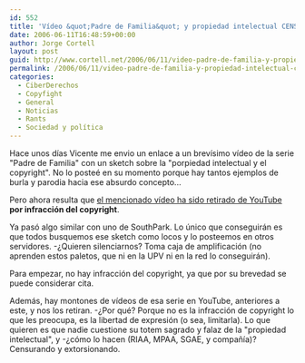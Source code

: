 ```yaml
---
id: 552
title: 'Ví­deo &quot;Padre de Familia&quot; y propiedad intelectual CENSURADO'
date: 2006-06-11T16:48:59+00:00
author: Jorge Cortell
layout: post
guid: http://www.cortell.net/2006/06/11/video-padre-de-familia-y-propiedad-intelectual-censurado/
permalink: /2006/06/11/video-padre-de-familia-y-propiedad-intelectual-censurado/
categories:
  - CiberDerechos
  - Copyfight
  - General
  - Noticias
  - Rants
  - Sociedad y polí­tica
---
```

Hace unos dí­as Vicente me envio un enlace a un breví­simo ví­deo de la serie "Padre de Familia" con un sketch sobre la "porpiedad intelectual y el copyright". No lo posteé en su momento porque hay tantos ejemplos de burla y parodia hacia ese absurdo concepto...

Pero ahora resulta que <a target="_blank" title="Ví­deo retirado de YouTube" href="http://www.youtube.com/watch?v=SH27fQjsPZk">el mencionado ví­deo ha sido retirado de YouTube</a> **por infracción del copyright**.

Ya pasó algo similar con uno de SouthPark. Lo único que conseguirán es que todos busquemos ese sketch como locos y lo posteemos en otros servidores. -¿Quieren silenciarnos? Toma caja de amplificación (no aprenden estos paletos, que ni en la UPV ni en la red lo conseguirán).

Para empezar, no hay infracción del copyright, ya que por su brevedad se puede considerar cita.

Además, hay montones de ví­deos de esa serie en YouTube, anteriores a este, y nos los retiran. -¿Por qué? Porque no es la infracción de copyright lo que les preocupa, es la libertad de expresión (o sea, limitarla). Lo que quieren es que nadie cuestione su totem sagrado y falaz de la "propiedad intelectual", y -¿cómo lo hacen (RIAA, MPAA, SGAE, y compañí­a)? Censurando y extorsionando.